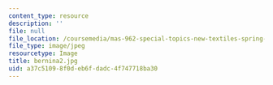 ```yaml
---
content_type: resource
description: ''
file: null
file_location: /coursemedia/mas-962-special-topics-new-textiles-spring-2010/a37c51098f0deb6fdadc4f747718ba30_bernina2.jpg
file_type: image/jpeg
resourcetype: Image
title: bernina2.jpg
uid: a37c5109-8f0d-eb6f-dadc-4f747718ba30
---
```

